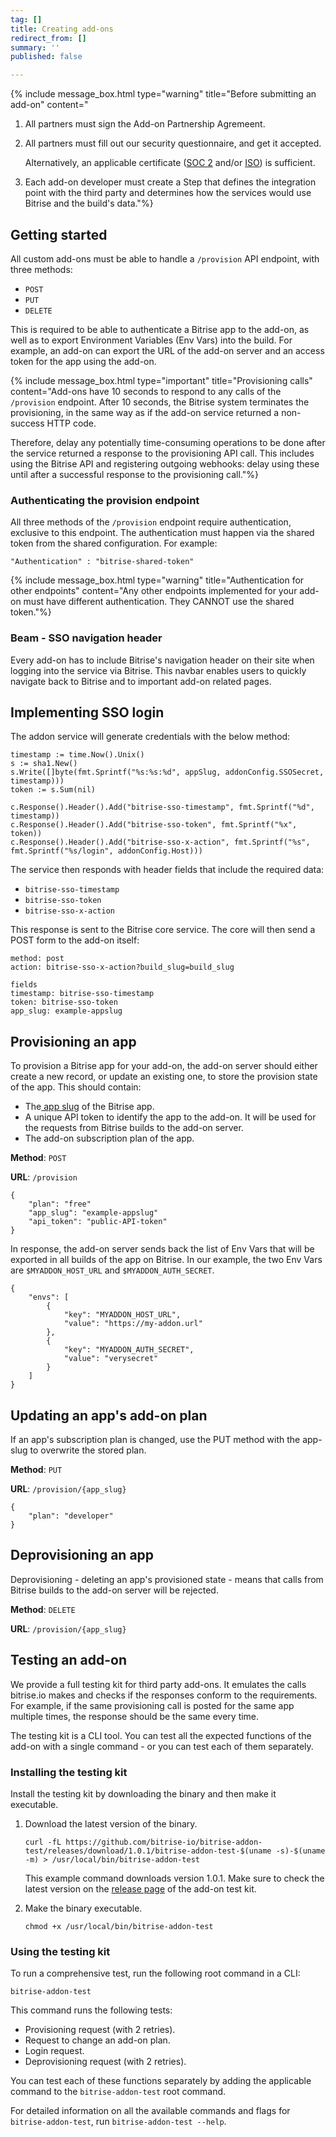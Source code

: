 ```yaml
---
tag: []
title: Creating add-ons
redirect_from: []
summary: ''
published: false

---
```

{% include message_box.html type="warning" title="Before submitting an add-on" content="

1. All partners must sign the Add-on Partnership Agremeent.
2. All partners must fill out our security questionnaire, and get it accepted.

   Alternatively, an applicable certificate ([SOC 2](https://www.aicpa.org/interestareas/frc/assuranceadvisoryservices/aicpasoc2report.html) and/or [ISO](https://www.iso.org/home.html)) is sufficient.
3. Each add-on developer must create a Step that defines the integration point with the third party and determines how the services would use Bitrise and the build's data."%}

## Getting started

All custom add-ons must be able to handle a `/provision` API endpoint, with three methods:

* `POST`
* `PUT`
* `DELETE`

This is required to be able to authenticate a Bitrise app to the add-on, as well as to export Environment Variables (Env Vars) into the build. For example, an add-on can export the URL of the add-on server and an access token for the app using the add-on.

{% include message_box.html type="important" title="Provisioning calls" content="Add-ons have 10 seconds to respond to any calls of the `/provision` endpoint. After 10 seconds, the Bitrise system terminates the provisioning, in the same way as if the add-on service returned a non-success HTTP code.

Therefore, delay any potentially time-consuming operations to be done after the service returned a response to the provisioning API call. This includes using the Bitrise API and registering outgoing webhooks: delay using these until after a successful response to the provisioning call."%}

### Authenticating the provision endpoint

All three methods of the `/provision` endpoint require authentication, exclusive to this endpoint. The authentication must happen via the shared token from the shared configuration. For example:

```  
"Authentication" : "bitrise-shared-token"  
```

{% include message_box.html type="warning" title="Authentication for other endpoints" content="Any other endpoints implemented for your add-on must have different authentication. They CANNOT use the shared token."%}

### Beam - SSO navigation header

Every add-on has to include Bitrise's navigation header on their site when logging into the service via Bitrise. This navbar enables users to quickly navigate back to Bitrise and to important add-on related pages.

## Implementing SSO login 

The addon service will generate credentials with the below method:

```Golang
timestamp := time.Now().Unix()
s := sha1.New()
s.Write([]byte(fmt.Sprintf("%s:%s:%d", appSlug, addonConfig.SSOSecret, timestamp)))
token := s.Sum(nil)

c.Response().Header().Add("bitrise-sso-timestamp", fmt.Sprintf("%d", timestamp))
c.Response().Header().Add("bitrise-sso-token", fmt.Sprintf("%x", token))
c.Response().Header().Add("bitrise-sso-x-action", fmt.Sprintf("%s", fmt.Sprintf("%s/login", addonConfig.Host)))
```

The service then responds with header fields that include the required data:

* `bitrise-sso-timestamp`
* `bitrise-sso-token`
* `bitrise-sso-x-action`

This response is sent to the Bitrise core service. The core will then send a POST form to the add-on itself:

```
method: post
action: bitrise-sso-x-action?build_slug=build_slug

fields
timestamp: bitrise-sso-timestamp
token: bitrise-sso-token
app_slug: example-appslug
```

## Provisioning an app

To provision a Bitrise app for your add-on, the add-on server should either create a new record, or update an existing one, to store the provision state of the app. This should contain:

* The[ app slug](https://api-docs.bitrise.io/#/application/app-list) of the Bitrise app.
* A unique API token to identify the app to the add-on. It will be used for the requests from Bitrise builds to the add-on server.
* The add-on subscription plan of the app.

**Method**: `POST`

**URL**: `/provision`

    {
        "plan": "free"
        "app_slug": "example-appslug"
        "api_token": "public-API-token"
    }

In response, the add-on server sends back the list of Env Vars that will be exported in all builds of the app on Bitrise. In our example, the two Env Vars are `$MYADDON_HOST_URL` and `$MYADDON_AUTH_SECRET`.

    {
        "envs": [
            {
                "key": "MYADDON_HOST_URL",
                "value": "https://my-addon.url"
            },
            {
                "key": "MYADDON_AUTH_SECRET",
                "value": "verysecret"
            }
        ]
    }

## Updating an app's add-on plan

If an app's subscription plan is changed, use the PUT method with the app-slug to overwrite the stored plan.

**Method**: `PUT`

**URL**: `/provision/{app_slug}`

    {
        "plan": "developer"
    }

## Deprovisioning an app 

Deprovisioning - deleting an app's provisioned state - means that calls from Bitrise builds to the add-on server will be rejected.

**Method**: `DELETE`

**URL**: `/provision/{app_slug}`

## Testing an add-on

We provide a full testing kit for third party add-ons. It emulates the calls bitrise.io makes and checks if the responses conform to the requirements. For example, if the same provisioning call is posted for the same app multiple times, the response should be the same every time.

The testing kit is a CLI tool. You can test all the expected functions of the add-on with a single command - or you can test each of them separately.

### Installing the testing kit

Install the testing kit by downloading the binary and then make it executable.

1. Download the latest version of the binary.

       curl -fL https://github.com/bitrise-io/bitrise-addon-test/releases/download/1.0.1/bitrise-addon-test-$(uname -s)-$(uname -m) > /usr/local/bin/bitrise-addon-test

   This example command downloads version 1.0.1. Make sure to check the latest version on the [release page](https://github.com/bitrise-io/bitrise-addon-test/releases) of the add-on test kit.
2. Make the binary executable.

       chmod +x /usr/local/bin/bitrise-addon-test

### Using the testing kit

To run a comprehensive test, run the following root command in a CLI:

    bitrise-addon-test

This command runs the following tests:

* Provisioning request (with 2 retries).
* Request to change an add-on plan.
* Login request.
* Deprovisioning request (with 2 retries).

You can test each of these functions separately by adding the applicable command to the `bitrise-addon-test` root command.

For detailed information on all the available commands and flags for `bitrise-addon-test`, run `bitrise-addon-test --help`.